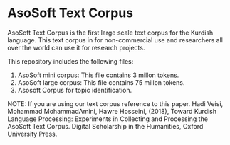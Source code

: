 # AsoSoft Text Corpus
AsoSoft Text Corpus is the first large scale text corpus for the Kurdish language. 
This text corpus in for non-commercial use and researchers all over the world can use it for research projects.

This repository includes the following files:
1. AsoSoft mini corpus: This file contains 3 millon tokens.
2. AsoSoft large corpus: This file contains 75 millon tokens.
3. Asosoft Corpus for topic identification.

NOTE: If you are using our text corpus reference to this paper.
Hadi Veisi, Mohammad MohammadAmini, Hawre Hosseini, (2018), Toward Kurdish Language Processing: Experiments in Collecting and Processing the AsoSoft Text Corpus. Digital Scholarship in the Humanities, Oxford University Press.
